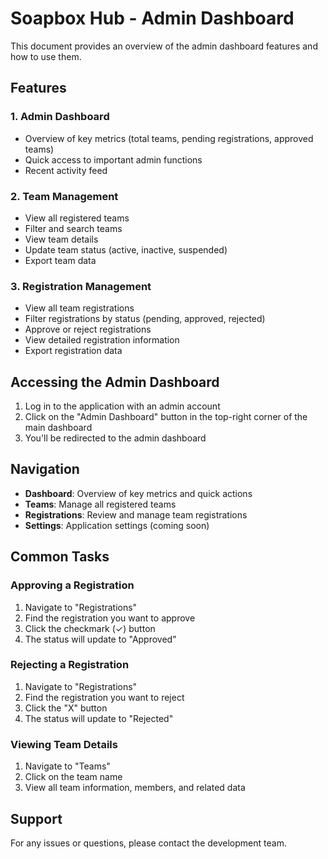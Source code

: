 # Soapbox Hub - Admin Dashboard

This document provides an overview of the admin dashboard features and how to use them.

## Features

### 1. Admin Dashboard
- Overview of key metrics (total teams, pending registrations, approved teams)
- Quick access to important admin functions
- Recent activity feed

### 2. Team Management
- View all registered teams
- Filter and search teams
- View team details
- Update team status (active, inactive, suspended)
- Export team data

### 3. Registration Management
- View all team registrations
- Filter registrations by status (pending, approved, rejected)
- Approve or reject registrations
- View detailed registration information
- Export registration data

## Accessing the Admin Dashboard

1. Log in to the application with an admin account
2. Click on the "Admin Dashboard" button in the top-right corner of the main dashboard
3. You'll be redirected to the admin dashboard

## Navigation

- **Dashboard**: Overview of key metrics and quick actions
- **Teams**: Manage all registered teams
- **Registrations**: Review and manage team registrations
- **Settings**: Application settings (coming soon)

## Common Tasks

### Approving a Registration
1. Navigate to "Registrations"
2. Find the registration you want to approve
3. Click the checkmark (✓) button
4. The status will update to "Approved"

### Rejecting a Registration
1. Navigate to "Registrations"
2. Find the registration you want to reject
3. Click the "X" button
4. The status will update to "Rejected"

### Viewing Team Details
1. Navigate to "Teams"
2. Click on the team name
3. View all team information, members, and related data

## Support

For any issues or questions, please contact the development team.
